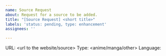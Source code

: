 ```yaml
---
name: Source Request
about: Request for a source to be added.
title: "[Source Request] <short title>"
labels: 'status: pending, type: enhancement'
assignees: ''

---
```


URL: <url to the website/source>
Type: <anime/manga/other>
Language: <language>
